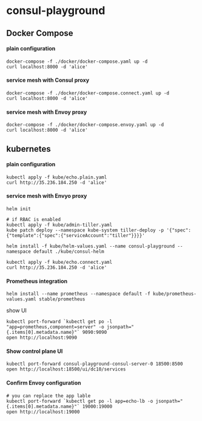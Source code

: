 consul-playground
==========

## Docker Compose

#### plain configuration
```
docker-compose -f ./docker/docker-compose.yaml up -d
curl localhost:8000 -d 'alice'
```

#### service mesh with Consul proxy
```
docker-compose -f ./docker/docker-compose.connect.yaml up -d
curl localhost:8000 -d 'alice'
```

#### service mesh with Envoy proxy
```
docker-compose -f ./docker/docker-compose.envoy.yaml up -d
curl localhost:8000 -d 'alice'
```


## kubernetes

#### plain configuration
```
kubectl apply -f kube/echo.plain.yaml
curl http://35.236.184.250 -d 'alice'
```

#### service mesh with Envyo proxy
```
helm init

# if RBAC is enabled
kubectl apply -f kube/admin-tiller.yaml
kube patch deploy --namespace kube-system tiller-deploy -p '{"spec":{"template":{"spec":{"serviceAccount":"tiller"}}}}'

helm install -f kube/helm-values.yaml --name consul-playground --namespace default ./kube/consul-helm

kubectl apply -f kube/echo.connect.yaml
curl http://35.236.184.250 -d 'alice'
```

#### Prometheus integration
```
helm install --name prometheus --namespace default -f kube/prometheus-values.yaml stable/prometheus
```
show UI
```
kubectl port-forward `kubectl get po -l "app=prometheus,component=server" -o jsonpath="{.items[0].metadata.name}"` 9090:9090
open http://localhost:9090
```

#### Show control plane UI
```
kubectl port-forward consul-playground-consul-server-0 18500:8500
open http://localhost:18500/ui/dc10/services
```

#### Confirm Envoy configuration
```
# you can replace the app lable
kubectl port-forward `kubectl get po -l app=echo-lb -o jsonpath="{.items[0].metadata.name}"` 19000:19000
open http://localhost:19000
```
